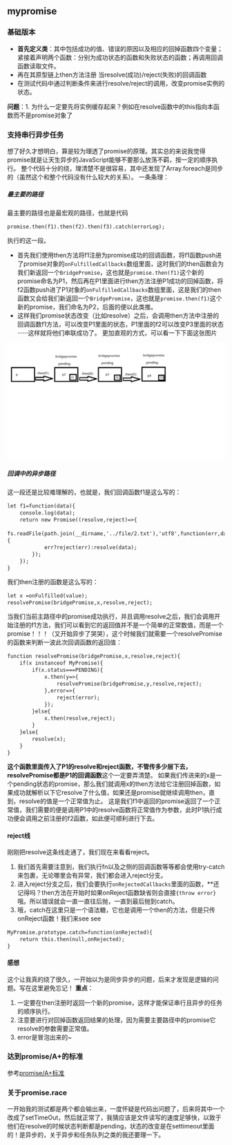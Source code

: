 ## mypromise
### 基础版本
- **首先定义类**：其中包括成功的值、错误的原因以及相应的回掉函数四个变量；紧接着声明两个函数：分别为成功状态的函数和失败状态的函数；再调用回调函数读取文件。
- 再在其原型链上then方法注册 当resolve(成功)/reject(失败)的回调函数
- 在测试代码中通过判断条件来进行resolve/reject的调用，改变promise实例的状态。


**问题**：1. 为什么一定要先将实例缓存起来？例如在resolve函数中的this指向本函数而不是promise对象了

### 支持串行异步任务
想了好久才想明白，算是较为理透了promise的原理。其实总的来说我觉得promise就是让天生异步的JavaScript能够不要那么放荡不羁，按一定的顺序执行。
整个代码十分的绕，理清楚不是很容易，其中还发现了Array.foreach是同步的（虽然这个和整个代码没有什么较大的关系）。
一条条理：
##### 最主要的路径
最主要的路径也是最宏观的路径，也就是代码
```
promise.then(f1).then(f2).then(f3).catch(errorLog);	
```
执行的这一段。
- 首先我们使用then方法将f1注册为promise成功的回调函数，将f1函数push进了promise对象的```onFulfilledCallbacks```数组里面，这时我们的then函数会为我们新返回一个```BridgePromise```，这也就是```promise.then(f1)```这个新的promise命名为P1，然后再在P1里面进行then方法注册P1成功的回掉函数，将f2函数push进了P1对象的```onFulfilledCallbacks```数组里面，这是我们的then函数又会给我们新返回一个```BridgePromise```，这也就是```promise.then(f1)```这个新的promise，我们命名为P2，后面的便以此类推。
- 这样我们promise状态改变（比如resolve）之后，会调用then方法中注册的回调函数f1方法，可以改变P1里面的状态，P1里面的f2可以改变P3里面的状态······这样就将他们串联成功了。
更加直观的方式，可以看一下下面这张图片

![](https://github.com/CoCoManYY/MyWheel/blob/master/MyPromise/5.%E6%94%AF%E6%8C%81%E4%B8%B2%E8%A1%8C%E5%BC%82%E6%AD%A5%E4%BB%BB%E5%8A%A1/%E5%9B%BE%E4%BE%8B.jpg?raw=true)

##### 回调中的异步路径
这一段还是比较难理解的，也就是，我们回调函数f1是这么写的：
```
let f1=function(data){
    console.log(data);
    return new Promise((resolve,reject)=>{
        fs.readFile(path.join(__dirname,'../file/2.txt'),'utf8',function(err,data){
            err?reject(err):resolve(data);
        });
    });
}
```
我们then注册的函数是这么写的：
```
let x =onFulfilled(value);
resolvePromise(bridgePromise,x,resolve,reject);
```

当我们当前主路径中的promise成功执行，并且调用resolve之后，我们会调用开始注册的f1方法，我们可以看到它的返回值并不是一个简单的正常数值，而是一个promise！！！（又开始异步了哭哭），这个时候我们就需要一个resolvePromise的函数来判断一波此次回调函数的返回值：
```
function resolvePromise(bridgePromise,x,resolve,reject){
    if(x instanceof MyPromise){
        if(x.status===PENDING){
            x.then(y=>{
                resolvePromise(bridgePromise,y,resolve,reject);
            },error=>{
                reject(error);
            });
        }else{
            x.then(resolve,reject);
        }
    }else{
        resolve(x);
    }
}
``` 
**这个函数里面传入了P1的resolve和reject函数，不管传多少层下去，resolvePromise都是P1的回调函数**这个一定要弄清楚。
如果我们传进来的x是一个pending状态的promise，那么我们就调用x的then方法给它注册回掉函数，如果成功就解析以下它resolve了什么值，如果还是promise就继续调用then，直到，resolve的值是一个正常值为止。
这是我们f1中返回的promise返回了一个正常值，我们需要的便是调用P1中的resolve函数将正常值作为参数，此时P1执行成功便会调用之前注册的f2函数，如此便可顺利进行下去。
#### reject线
刚刚把resolve这条线走通了，我们现在来看看reject。
1. 我们首先需要注意到，我们执行fn以及之侧的回调函数等等都会使用try-catch来包裹，无论哪里会有异常，我们都会进入reject分支。
2. 进入reject分支之后，我们会要执行```onRejectedCallbacks```里面的函数，**还记得吗？then方法在开始时如果onReject函数缺省则会直接```{throw error}```哦。所以错误就会一直一直往后抛，一直到最后抛到catch。
3. 哦，catch在这里只是一个语法糖，它也是调用一个then的方法，但是只传onReject函数！我们来see see
```
MyPromise.prototype.catch=function(onRejected){
    return this.then(null,onRejected);
}
```


#### 感想
这个让我真的绕了很久，一开始以为是同步异步的问题，后来才发现是逻辑的问题。写在这里避免忘记！
**重点**：
1. 一定要在then注册时返回一个新的promise，这样才能保证串行且异步的任务的顺序执行。
2. 注意要进行对回掉函数返回结果的处理，因为需要主要路径中的promise它resolve的参数需要正常值。
3. error是冒泡出来的~
### 达到promise/A+的标准
参考[promise/A+标准](https://segmentfault.com/a/1190000002452115)
### 关于promise.race
一开始我的测试都是两个都会输出来，一度怀疑是代码出问题了，后来将其中一个改成了setTimeOut，然后就正常了，我猜应该是文件读写的速度足够快，以致于他们在resolve的时候状态判断都是pending，状态的改变是在settimeout里面的！是异步的，关于异步和任务队列之类的我还要理一下。

